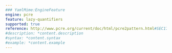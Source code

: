 ```yaml
---
### YamlMime:EngineFeature
engine: pcre
feature: lazy-quantifiers
supported: true
reference: http://www.pcre.org/current/doc/html/pcre2pattern.html#SEC17
#description: *content.description
#syntax: *content.syntax
#example: *content.example
---
```

